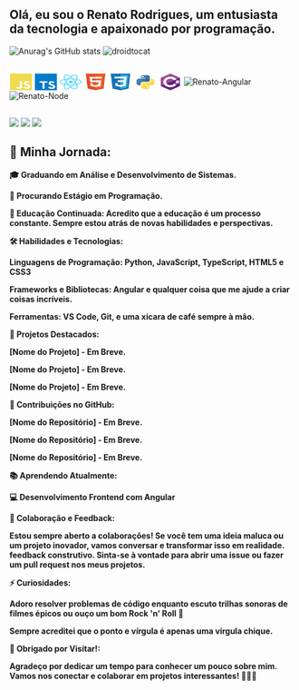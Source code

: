 ## Olá, eu sou o Renato Rodrigues, um entusiasta da tecnologia e apaixonado por programação.

![Anurag's GitHub stats](https://github-readme-stats.vercel.app/api?username=RenatoDEV87&show_icons=true&theme=tokyonight) <img src="https://github.com/settings/replies/assets/138018178/069fa4ab-50a7-41b5-ad8e-4905dde442cd" alt="droidtocat" width="200" height="195">

<div style="display: inline_block"><br>
  <img align="center" alt="Renato-Js" height="30" width="40" src="https://raw.githubusercontent.com/devicons/devicon/master/icons/javascript/javascript-plain.svg">
  <img align="center" alt="Renato-Ts" height="30" width="40" src="https://raw.githubusercontent.com/devicons/devicon/master/icons/typescript/typescript-plain.svg">
  <img align="center" alt="Renato-React" height="30" width="40" src="https://raw.githubusercontent.com/devicons/devicon/master/icons/react/react-original.svg">
  <img align="center" alt="Renato-HTML" height="30" width="40" src="https://raw.githubusercontent.com/devicons/devicon/master/icons/html5/html5-original.svg">
  <img align="center" alt="Rentao-CSS" height="30" width="40" src="https://raw.githubusercontent.com/devicons/devicon/master/icons/css3/css3-original.svg">
  <img align="center" alt="Renato-Python" height="30" width="40" src="https://raw.githubusercontent.com/devicons/devicon/master/icons/python/python-original.svg">
  <img align="center" alt="Renato-Csharp" height="30" width="40" src="https://raw.githubusercontent.com/devicons/devicon/master/icons/csharp/csharp-original.svg">
  <img align="center" alt="Renato-Angular" height="30" width="40" src="https://cdn.jsdelivr.net/gh/devicons/devicon/icons/angularjs/angularjs-original.svg">
  <img align="center" alt="Renato-Node" height="30" width="40" src="https://cdn.jsdelivr.net/gh/devicons/devicon/icons/nodejs/nodejs-original.svg" />
</div>


  
  ##
 
<div> 
  
  <a href="https://instagram.com/dev.renatorodrigues" target="_blank"><img src="https://img.shields.io/badge/-Instagram-%23E4405F?style=for-the-badge&logo=instagram&logoColor=white" target="_blank"></a>
 	<a href="mailto:rodrigues.renato87@yahoo.com.br"><img src="https://img.shields.io/badge/-Gmail-%23333?style=for-the-badge&logo=gmail&logoColor=white" target="_blank"></a>
  <a href="https://www.linkedin.com/in/renatodev/" target="_blank"><img src="https://img.shields.io/badge/-LinkedIn-%230077B5?style=for-the-badge&logo=linkedin&logoColor=white" target="_blank"></a> 
  
</div>

##

## 🚀 Minha Jornada:

**🎓 Graduando em Análise e Desenvolvimento de Sistemas.**

**💼 Procurando Estágio em Programação.**

**🌱 Educação Continuada: Acredito que a educação é um processo constante. Sempre estou atrás de novas habilidades e perspectivas.**

**🛠️ Habilidades e Tecnologias:**

**Linguagens de Programação: Python, JavaScript, TypeScript, HTML5 e CSS3**

**Frameworks e Bibliotecas: Angular e qualquer coisa que me ajude a criar coisas incríveis.**

**Ferramentas: VS Code, Git, e uma xícara de café sempre à mão.**

**🌟 Projetos Destacados:**

**[Nome do Projeto] - Em Breve.**

**[Nome do Projeto] - Em Breve.**

**[Nome do Projeto] - Em Breve.**

**🤝 Contribuições no GitHub:**

**[Nome do Repositório] - Em Breve.**

**[Nome do Repositório] - Em Breve.**

**[Nome do Repositório] - Em Breve.**

**📚 Aprendendo Atualmente:**

**💻 Desenvolvimento Frontend com Angular**

**🤝 Colaboração e Feedback:**

**Estou sempre aberto a colaborações! Se você tem uma ideia maluca ou um projeto inovador, vamos conversar e transformar isso em realidade. feedback construtivo. Sinta-se à vontade para abrir uma issue ou fazer um pull request nos meus projetos.**

**⚡ Curiosidades:**

**Adoro resolver problemas de código enquanto escuto trilhas sonoras de filmes épicos ou ouço um bom Rock 'n' Roll 🎸**

**Sempre acreditei que o ponto e vírgula é apenas uma vírgula chique.**

**🙌 Obrigado por Visitar!:**

**Agradeço por dedicar um tempo para conhecer um pouco sobre mim. Vamos nos conectar e colaborar em projetos interessantes! 👨‍💻✨**

